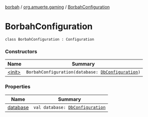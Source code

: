 [borbah](../../index.md) / [org.amuerte.gaming](../index.md) / [BorbahConfiguration](./index.md)

# BorbahConfiguration

`class BorbahConfiguration : Configuration`

### Constructors

| Name | Summary |
|---|---|
| [&lt;init&gt;](-init-.md) | `BorbahConfiguration(database: `[`DbConfiguration`](../-db-configuration/index.md)`)` |

### Properties

| Name | Summary |
|---|---|
| [database](database.md) | `val database: `[`DbConfiguration`](../-db-configuration/index.md) |
